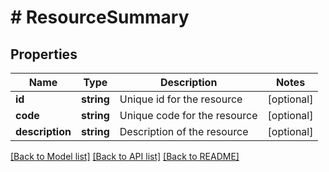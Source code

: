 # # ResourceSummary

## Properties

Name | Type | Description | Notes
------------ | ------------- | ------------- | -------------
**id** | **string** | Unique id for the resource | [optional]
**code** | **string** | Unique code for the resource | [optional]
**description** | **string** | Description of the resource | [optional]

[[Back to Model list]](../../README.md#models) [[Back to API list]](../../README.md#endpoints) [[Back to README]](../../README.md)
